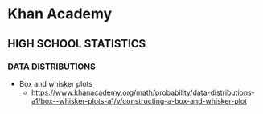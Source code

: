 # Khan Academy
## HIGH SCHOOL STATISTICS
### DATA DISTRIBUTIONS
* Box and whisker plots
  * https://www.khanacademy.org/math/probability/data-distributions-a1/box--whisker-plots-a1/v/constructing-a-box-and-whisker-plot
